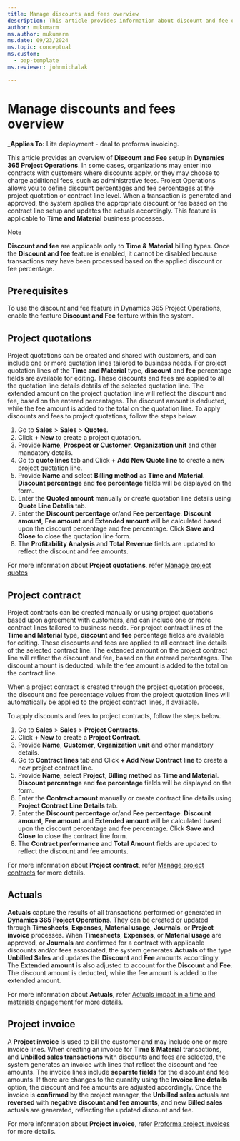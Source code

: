 ```yaml
---
title: Manage discounts and fees overview
description: This article provides information about discount and fee overview in Project Operations.
author: mukumarm
ms.author: mukumarm
ms.date: 09/23/2024
ms.topic: conceptual
ms.custom: 
  - bap-template
ms.reviewer: johnmichalak

---
```

# Manage discounts and fees overview

_**Applies To:**  Lite deployment - deal to proforma invoicing.

This article provides an overview of **Discount and Fee** setup in **Dynamics 365 Project Operations**. In some cases, organizations may enter into contracts with customers where discounts apply, or they may choose to charge additional fees, such as administrative fees. Project Operations allows you to define discount percentages and fee percentages at the project quotation or contract line level. When a transaction is generated and approved, the system applies the appropriate discount or fee based on the contract line setup and updates the actuals accordingly. This feature is applicable to **Time and Material** business processes.

> [!NOTE]
> **Discount and fee** are applicable only to **Time & Material** billing types.
> Once the **Discount and fee** feature is enabled, it cannot be disabled because transactions may have been processed based on the applied discount or fee percentage.

## Prerequisites
To use the discount and fee feature in Dynamics 365 Project Operations, enable the feature **Discount and Fee** feature within the system.

## Project quotations

Project quotations can be created and shared with customers, and can include one or more quotation lines tailored to business needs. For project quotation lines of the **Time and Material** type, **discount** and **fee** percentage fields are available for editing. These discounts and fees are applied to all the quotation line details details of the selected quotation line. The extended amount on the project quotation line will reflect the discount and fee, based on the entered percentages. The discount amount is deducted, while the fee amount is added to the total on the quotation line. To apply discounts and fees to project quotations, follow the steps below.

1. Go to **Sales** > **Sales** > **Quotes**.
2. Click **+ New** to create a project quotation.
3. Provide **Name**, **Prospect  or Customer**, **Organization unit** and other mandatory details.
4. Go to **quote lines** tab and Click **+ Add New Quote line** to create a new project quotation line.
5. Provide **Name** and select **Billing method** as **Time and Material**. **Discount percentage** and **fee percentage** fields will be displayed on the form.
6. Enter the **Quoted amount** manually or create quotation line details using **Quote Line Detalis** tab.
7. Enter the **Discount percentage** or/and **Fee percentage**. **Discount amount**, **Fee amount** and **Extended amount** will be calculated based upon the discount percentage and fee percentage. Click **Save and Close** to close the quotation line form.
8. The **Profitability Analysis** and **Total Revenue** fields are updated to reflect the discount and fee amounts.

For more information about **Project quotations**, refer [Manage project quotes](../articles/pro/sales/manage-quotes-sales.md)

## Project contract

Project contracts can be created manually or using project quotations based upon agreement with customers, and can include one or more contract lines tailored to business needs. For project contract lines of the **Time and Material** type, **discount** and **fee** percentage fields are available for editing. These discounts and fees are applied to all contract line details of the selected contract line. The extended amount on the project contract line will reflect the discount and fee, based on the entered percentages. The discount amount is deducted, while the fee amount is added to the total on the contract line. 

When a project contract is created through the project quotation process, the discount and fee percentage values from the project quotation lines will automatically be applied to the project contract lines, if available.

To apply discounts and fees to project contracts, follow the steps below.

1. Go to **Sales** > **Sales** > **Project Contracts**.
2. Click **+ New** to create a **Project Contract**.
3. Provide **Name**, **Customer**, **Organization unit** and other mandatory details.
4. Go to **Contract lines** tab and Click **+ Add New Contract line** to create a new project contract line.
5. Provide **Name**, select **Project**, **Billing method** as **Time and Material**. **Discount percentage** and **fee percentage** fields will be displayed on the form.
6. Enter the **Contract amount** manually or create contract line details using **Project Contract Line Details** tab.
7. Enter the **Discount percentage** or/and **Fee percentage**. **Discount amount**, **Fee amount** and **Extended amount** will be calculated based upon the discount percentage and fee percentage. Click **Save and Close** to close the contract line form.
8. The **Contract performance** and **Total Amount** fields are updated to reflect the discount and fee amounts.

For more information about **Project contract**, refer [Manage project contracts](../articles/pro/sales/manage-contracts-sales.md) for more details.

## Actuals

**Actuals** capture the results of all transactions performed or generated in **Dynamics 365 Project Operations**. They can be created or updated through **Timesheets**, **Expenses**, **Material usage**, **Journals**, or **Project invoice** processes. When **Timesheets**, **Expenses**, or **Material usage** are approved, or **Journals** are confirmed for a contract with applicable discounts and/or fees associated, the system generates **Actuals** of the type **Unbilled Sales** and updates the **Discount** and **Fee** amounts accordingly. The **Extended amount** is also adjusted to account for the **Discount** and **Fee**.  The discount amount is deducted, while the fee amount is added to the extended amount.

For more information about **Actuals**, refer [Actuals impact in a time and materials engagement](../articles/actuals/ActualsonTM.md) for more details.

## Project invoice

A **Project invoice** is used to bill the customer and may include one or more invoice lines. When creating an invoice for **Time & Material** transactions, and **Unbilled sales transactions** with discounts and fees are selected, the system generates an invoice with lines that reflect the discount and fee amounts. The invoice lines include **separate fields** for the discount and fee amounts. If there are changes to the quantity using the **Invoice line details** option, the discount and fee amounts are adjusted accordingly. Once the invoice is **confirmed** by the project manager, the **Unbilled sales** actuals are **reversed** with **negative discount and fee amounts**, and new **Billed sales** actuals are generated, reflecting the updated discount and fee.

For more information about **Project invoice**, refer [Proforma project invoices](../articles/pro/proforma-invoicing/create-manual-proforma-invoice-sales.md) for more details.
